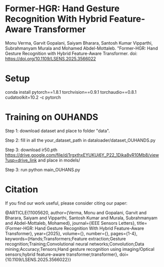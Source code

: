 # Former-HGR: Hand Gesture Recognition With Hybrid Feature-Aware Transformer


Monu Verma, Garvit Gopalani, Saiyam Bharara, Santosh Kumar Vipparthi, Subrahmanyam Murala and Mohamed Abdel-Mottaleb. "Former-HGR: Hand Gesture Recognition with Hybrid Feature-Aware Transformer. doi: https://doi.org/10.1109/LSENS.2025.3566022

# Setup
conda install pytorch==1.8.1 torchvision==0.9.1 torchaudio==0.8.1 cudatoolkit=10.2 -c pytorch

# Training on OUHANDS
Step 1: download dataset and place to folder "data".

Step 2: fill in all the your_dataset_path in dataloader/dataset_OUHANDS.py

Step 3: download ir50.pth https://drive.google.com/file/d/1rgxthxEYUKUj6Y_P22_1Dika8yR10Mb8/view?usp=drive_link and place in models/

Step 3: run python main_OUHANS.py
 # Citation
 If you find our work useful, please consider citing our paper:
 
 @ARTICLE{11005620,
  author={Verma, Monu and Gopalani, Garvit and Bharara, Saiyam and Vipparthi, Santosh Kumar and Murala, Subrahmanyam and Abdel-Mottaleb, Mohamed},
  journal={IEEE Sensors Letters}, 
  title={Former-HGR: Hand Gesture Recognition With Hybrid Feature-Aware Transformer}, 
  year={2025},
  volume={},
  number={},
  pages={1-4},
  keywords={Hands;Transformers;Feature extraction;Gesture recognition;Training;Convolutional neural networks;Convolution;Data mining;Accuracy;Tensors;Hand gesture recognition using imaging/Optical sensors;hybrid feature-aware transformer;transformer},
  doi={10.1109/LSENS.2025.3566022}}
